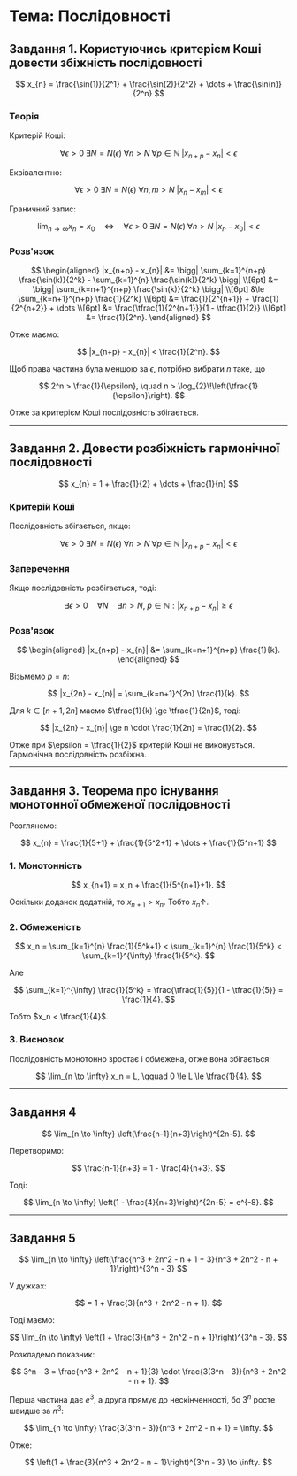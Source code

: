 # Тема: Послідовності

## Завдання 1. Користуючись критерієм Коші довести збіжність послідовності

$$
x_{n} = \frac{\sin(1)}{2^1} + \frac{\sin(2)}{2^2} + \dots + \frac{\sin(n)}{2^n}
$$

### Теорія

Критерій Коші:

$$
\forall \epsilon > 0 \; \exists N = N(\epsilon) \; \forall n > N \; \forall p \in \mathbb{N} \;
|x_{n+p}-x_{n}| < \epsilon
$$

Еквівалентно:

$$
\forall \epsilon > 0 \; \exists N = N(\epsilon) \; \forall n,m > N \; 
|x_{n} - x_{m}| < \epsilon
$$

Граничний запис:

$$
\lim_{n \to \infty} x_{n} = x_{0}
\quad \Leftrightarrow \quad
\forall \epsilon > 0 \; \exists N = N(\epsilon) \; \forall n > N \; 
|x_{n} - x_{0}| < \epsilon
$$

### Розв'язок

$$
\begin{aligned}
|x_{n+p} - x_{n}| 
&= \bigg| \sum_{k=1}^{n+p} \frac{\sin(k)}{2^k} - \sum_{k=1}^{n} \frac{\sin(k)}{2^k} \bigg| \\[6pt]
&= \bigg| \sum_{k=n+1}^{n+p} \frac{\sin(k)}{2^k} \bigg| \\[6pt]
&\le \sum_{k=n+1}^{n+p} \frac{1}{2^k} \\[6pt]
&= \frac{1}{2^{n+1}} + \frac{1}{2^{n+2}} + \dots \\[6pt]
&= \frac{\tfrac{1}{2^{n+1}}}{1 - \tfrac{1}{2}} \\[6pt]
&= \frac{1}{2^n}.
\end{aligned}
$$

Отже маємо:

$$
|x_{n+p} - x_{n}| < \frac{1}{2^n}.
$$

Щоб права частина була меншою за $\epsilon$, потрібно вибрати $n$ таке, що

$$
2^n > \frac{1}{\epsilon}, 
\quad n > \log_{2}\!\left(\tfrac{1}{\epsilon}\right).
$$

Отже за критерієм Коші послідовність збігається.

---

## Завдання 2. Довести розбіжність гармонічної послідовності

$$
x_{n} = 1 + \frac{1}{2} + \dots + \frac{1}{n}
$$

### Критерій Коші

Послідовність збігається, якщо:

$$
\forall \epsilon > 0 \; \exists N = N(\epsilon) \; \forall n > N \; \forall p \in \mathbb{N} \;
|x_{n+p} - x_{n}| < \epsilon
$$

### Заперечення

Якщо послідовність розбігається, тоді:

$$
\exists \epsilon > 0 \quad \forall N \quad \exists n > N, \; p \in \mathbb{N} :
|x_{n+p} - x_{n}| \ge \epsilon
$$

### Розв'язок

$$
\begin{aligned}
|x_{n+p} - x_{n}| 
&= \sum_{k=n+1}^{n+p} \frac{1}{k}.
\end{aligned}
$$

Візьмемо $p = n$:

$$
|x_{2n} - x_{n}| = \sum_{k=n+1}^{2n} \frac{1}{k}.
$$

Для $k \in [n+1, 2n]$ маємо $\tfrac{1}{k} \ge \tfrac{1}{2n}$, тоді:

$$
|x_{2n} - x_{n}| \ge n \cdot \frac{1}{2n} = \frac{1}{2}.
$$

Отже при $\epsilon = \tfrac{1}{2}$ критерій Коші не виконується. Гармонічна послідовність розбіжна.

---

## Завдання 3. Теорема про існування монотонної обмеженої послідовності

Розглянемо:

$$
x_{n} = \frac{1}{5+1} + \frac{1}{5^2+1} + \dots + \frac{1}{5^n+1}
$$

### 1. Монотонність

$$
x_{n+1} = x_n + \frac{1}{5^{n+1}+1}.
$$

Оскільки доданок додатній, то $x_{n+1} > x_n$. Тобто $x_n \uparrow$.

### 2. Обмеженість

$$
x_n = \sum_{k=1}^{n} \frac{1}{5^k+1}
< \sum_{k=1}^{n} \frac{1}{5^k}
< \sum_{k=1}^{\infty} \frac{1}{5^k}.
$$

Але

$$
\sum_{k=1}^{\infty} \frac{1}{5^k} = \frac{\tfrac{1}{5}}{1 - \tfrac{1}{5}} = \frac{1}{4}.
$$

Тобто $x_n < \tfrac{1}{4}$.

### 3. Висновок

Послідовність монотонно зростає і обмежена, отже вона збігається:

$$
\lim_{n \to \infty} x_n = L, \qquad 0 \le L \le \tfrac{1}{4}.
$$

---

## Завдання 4

$$
\lim_{n \to \infty} \left(\frac{n-1}{n+3}\right)^{2n-5}.
$$

Перетворимо:

$$
\frac{n-1}{n+3} = 1 - \frac{4}{n+3}.
$$

Тоді:

$$
\lim_{n \to \infty} \left(1 - \frac{4}{n+3}\right)^{2n-5} = e^{-8}.
$$

---

## Завдання 5

$$
\lim_{n \to \infty} \left(\frac{n^3 + 2n^2 - n + 1 + 3}{n^3 + 2n^2 - n + 1}\right)^{3^n - 3}
$$

У дужках:

$$
= 1 + \frac{3}{n^3 + 2n^2 - n + 1}.
$$

Тоді маємо:

$$
\lim_{n \to \infty} \left(1 + \frac{3}{n^3 + 2n^2 - n + 1}\right)^{3^n - 3}.
$$

Розкладемо показник:

$$
3^n - 3 = \frac{n^3 + 2n^2 - n + 1}{3} \cdot \frac{3(3^n - 3)}{n^3 + 2n^2 - n + 1}.
$$

Перша частина дає $e^3$, а друга прямує до нескінченності, бо $3^n$ росте швидше за $n^3$:

$$
\lim_{n \to \infty} \frac{3(3^n - 3)}{n^3 + 2n^2 - n + 1} = \infty.
$$

Отже:

$$
\left(1 + \frac{3}{n^3 + 2n^2 - n + 1}\right)^{3^n - 3} \to \infty.
$$
